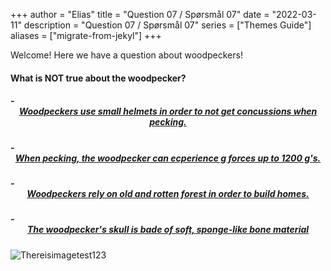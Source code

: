 +++
author = "Elias"
title = "Question 07 / Spørsmål 07"
date = "2022-03-11"
description = "Question 07 / Spørsmål 07"
series = ["Themes Guide"]
aliases = ["migrate-from-jekyl"]
+++

Welcome! Here we have a question about woodpeckers!

#### What is NOT true about the woodpecker?

##### - <center> [Woodpeckers use small helmets in order to not get concussions when pecking.](https://biodivgame.github.io/archive/question-2_07_correct/right-answer/) </center>
##### - <center> [When pecking, the woodpecker can ecperience g forces up to 1200 g's.](https://biodivgame.github.io/archive/question-2_07_false/wrong-answer/) </center>
##### - <center> [Woodpeckers rely on old and rotten forest in order to build homes. ](https://biodivgame.github.io/archive/question-2_07_false/wrong-answer/) </center>
##### - <center> [The woodpecker's skull is bade of soft, sponge-like bone material](https://biodivgame.github.io/archive/question-2_07_false/wrong-answer/) </center>


![Thereisimagetest123](/img/woodpecker.jpg)	